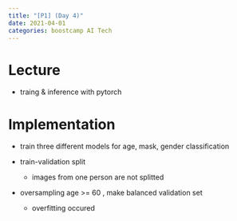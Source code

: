 ```yaml
---
title: "[P1] (Day 4)"
date: 2021-04-01
categories: boostcamp AI Tech
---
```

# Lecture

* traing & inference with pytorch

# Implementation

* train three different models for age, mask, gender classification

* train-validation split

    * images from one person are not splitted

* oversampling age >= 60 , make balanced validation set

    * overfitting occured